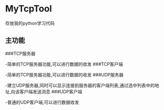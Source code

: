 
# MyTcpTool
存放我的python学习代码
## 主功能
###TCP服务器

-简单的TCP服务器功能,可以进行数据的收发
###TCP客户端

-简单的TCP服务器功能,可以进行数据的收发
###UDP服务器

-建立UDP服务器,同时可以显示连接到服务器的客户端列表,通过选中列表中的地址,向该客户端发送消息
###UDP客户端

-普通的UDP客户端,可以进行数据收发
